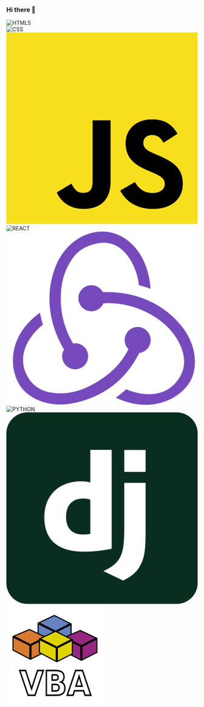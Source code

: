 ### Hi there 👋

<div display="flex">
<div width="50" height="50"><img src="./assets/html.htm" alt="HTML5"/></div>
<div width="50" height="50"><img src="./assets/css.htm" alt="CSS"/></div>
<div width="50" height="50"><img src="./Assets/javascript.png" alt="JS"/></div>
<div width="50" height="50"><img src="./Assets/react.svg" alt="REACT"/></div>
<div width="50" height="50"><img src="./Assets/redux.png" alt="REDUX" /></div>
<div width="50" height="50"><img src="./Assets/python.svg" alt="PYTHON"/></div>
<div width="50" height="50"><img src="./Assets/django.svg" alt="DJANGO"/></div>
<div width="50" height="50"><img src="./Assets/vba.png" alt="VBA"/></div>
</div>
